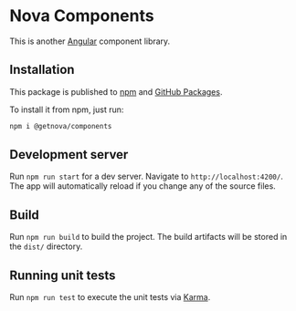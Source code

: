 # Nova Components

This is another [Angular](https://angular.io/) component library.

## Installation

This package is published to [npm](https://www.npmjs.com/package/@getnova/components/)
and [GitHub Packages](https://github.com/getnova/components/packages/596836/).

To install it from npm, just run:

```bash
npm i @getnova/components
```

## Development server

Run `npm run start` for a dev server. Navigate to `http://localhost:4200/`. The app will automatically reload if you
change any of the source files.

## Build

Run `npm run build` to build the project. The build artifacts will be stored in the `dist/` directory.

## Running unit tests

Run `npm run test` to execute the unit tests via [Karma](https://karma-runner.github.io).

<!-- ## Running end-to-end tests
Run `ng e2e` to execute the end-to-end tests via [Protractor](http://www.protractortest.org/). -->
